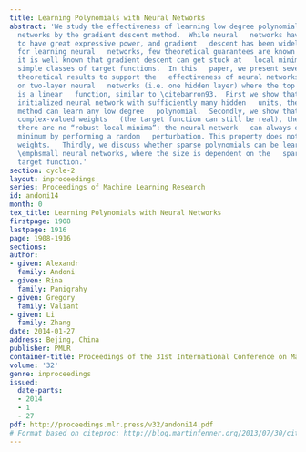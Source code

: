 ```yaml
---
title: Learning Polynomials with Neural Networks
abstract: 'We study the effectiveness of learning low degree polynomials using   neural
  networks by the gradient descent method.  While neural   networks have been shown
  to have great expressive power, and gradient   descent has been widely used in practice
  for learning neural   networks, few theoretical guarantees are known for such methods.  In   particular,
  it is well known that gradient descent can get stuck at   local minima, even for
  simple classes of target functions.  In this   paper, we present several positive
  theoretical results to support the   effectiveness of neural networks.  We focus
  on two-layer neural   networks (i.e. one hidden layer) where the top layer node
  is a linear   function, similar to \citebarron93.  First we show that for a   randomly
  initialized neural network with sufficiently many hidden   units, the gradient descent
  method can learn any low degree   polynomial.  Secondly, we show that if we use
  complex-valued weights   (the target function can still be real), then under suitable   conditions,
  there are no “robust local minima”: the neural network   can always escape a local
  minimum by performing a random   perturbation. This property does not hold for real-valued
  weights.   Thirdly, we discuss whether sparse polynomials can be learned   with
  \emphsmall neural networks, where the size is dependent on the   sparsity of the
  target function.'
section: cycle-2
layout: inproceedings
series: Proceedings of Machine Learning Research
id: andoni14
month: 0
tex_title: Learning Polynomials with Neural Networks
firstpage: 1908
lastpage: 1916
page: 1908-1916
sections: 
author:
- given: Alexandr
  family: Andoni
- given: Rina
  family: Panigrahy
- given: Gregory
  family: Valiant
- given: Li
  family: Zhang
date: 2014-01-27
address: Bejing, China
publisher: PMLR
container-title: Proceedings of the 31st International Conference on Machine Learning
volume: '32'
genre: inproceedings
issued:
  date-parts:
  - 2014
  - 1
  - 27
pdf: http://proceedings.mlr.press/v32/andoni14.pdf
# Format based on citeproc: http://blog.martinfenner.org/2013/07/30/citeproc-yaml-for-bibliographies/
---
```

